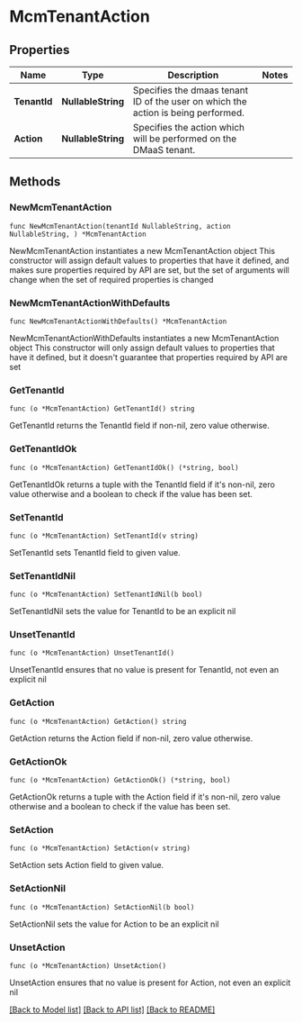# McmTenantAction

## Properties

Name | Type | Description | Notes
------------ | ------------- | ------------- | -------------
**TenantId** | **NullableString** | Specifies the dmaas tenant ID of the user on which the action is being performed. | 
**Action** | **NullableString** | Specifies the action which will be performed on the DMaaS tenant. | 

## Methods

### NewMcmTenantAction

`func NewMcmTenantAction(tenantId NullableString, action NullableString, ) *McmTenantAction`

NewMcmTenantAction instantiates a new McmTenantAction object
This constructor will assign default values to properties that have it defined,
and makes sure properties required by API are set, but the set of arguments
will change when the set of required properties is changed

### NewMcmTenantActionWithDefaults

`func NewMcmTenantActionWithDefaults() *McmTenantAction`

NewMcmTenantActionWithDefaults instantiates a new McmTenantAction object
This constructor will only assign default values to properties that have it defined,
but it doesn't guarantee that properties required by API are set

### GetTenantId

`func (o *McmTenantAction) GetTenantId() string`

GetTenantId returns the TenantId field if non-nil, zero value otherwise.

### GetTenantIdOk

`func (o *McmTenantAction) GetTenantIdOk() (*string, bool)`

GetTenantIdOk returns a tuple with the TenantId field if it's non-nil, zero value otherwise
and a boolean to check if the value has been set.

### SetTenantId

`func (o *McmTenantAction) SetTenantId(v string)`

SetTenantId sets TenantId field to given value.


### SetTenantIdNil

`func (o *McmTenantAction) SetTenantIdNil(b bool)`

 SetTenantIdNil sets the value for TenantId to be an explicit nil

### UnsetTenantId
`func (o *McmTenantAction) UnsetTenantId()`

UnsetTenantId ensures that no value is present for TenantId, not even an explicit nil
### GetAction

`func (o *McmTenantAction) GetAction() string`

GetAction returns the Action field if non-nil, zero value otherwise.

### GetActionOk

`func (o *McmTenantAction) GetActionOk() (*string, bool)`

GetActionOk returns a tuple with the Action field if it's non-nil, zero value otherwise
and a boolean to check if the value has been set.

### SetAction

`func (o *McmTenantAction) SetAction(v string)`

SetAction sets Action field to given value.


### SetActionNil

`func (o *McmTenantAction) SetActionNil(b bool)`

 SetActionNil sets the value for Action to be an explicit nil

### UnsetAction
`func (o *McmTenantAction) UnsetAction()`

UnsetAction ensures that no value is present for Action, not even an explicit nil

[[Back to Model list]](../README.md#documentation-for-models) [[Back to API list]](../README.md#documentation-for-api-endpoints) [[Back to README]](../README.md)


